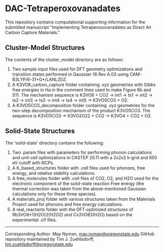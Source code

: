# DAC-Tetraperoxovanadates
This repository contains computational supporting information for the submitted manuscript "Implementing Tetraperoxovanadates as Direct Air Carbon Capture Materials."

## Cluster-Model Structures
The contents of the cluster_model directory are as follows:
1. Two sample input files used for DFT geometry optimizations and transition states performed in Gaussian 16 Rev A.03 using CAM-B3LYP/6-31+G*/LANL2DZ.
2. A K3VO8_carbon_capture folder containing .xyz geometries with Gibbs free energies in Ha in the comment lines used to make Figure 6b and S11. The mechanism sequence is K3VO8 + CO2 -> int1 -> ts1 -> int2 -> ts2 -> int3 -> ts3 -> int4 -> ts4 -> int5 -> K3VO5CO3 + O2.
3. A K3VO5CO3_decomposition folder containing .xyz geometries for the two-step decomposition mechanism of the product K3VO5CO3. The sequence is K3VO5CO3 -> K3VO2O22 + CO2 -> K3VO4 + CO2 + O2.

## Solid-State Structures
The 'solid-state' directory contains the following:
1. Two .param files with parameters for performing phonon calculations and unit-cell optimizations in CASTEP 20.11 with a 2x2x2 k-grid and 850 eV cutoff with NCPs.
2. A K_based_structures folder with .cell files used for phonons, free energy, and relative stability calculations.
3. A free_molecules folder with .cell files of CO2, O2, and H2O used for the electronic component of the solid-state reaction Free energy (the thermal correction was taken from the above-mentioned Gaussian calculations only for these three species).
4. A materials_proj folder with various structures taken from the Materials Project used for phonons and free energy calculations.
5. A real_reactants folder with the DFT-optimized structures of Rb3VO8*1(H2O)*2(H2O2) and Cs3VO8*3(H2O) based on the experimental .cif files.

---
Corresponding Author: May Nyman, may.nyman@oregonstate.edu
GitHub repository maintained by Tim J. Zuehlsdorff, tim.zuehlsdorff@oregonstate.edu
